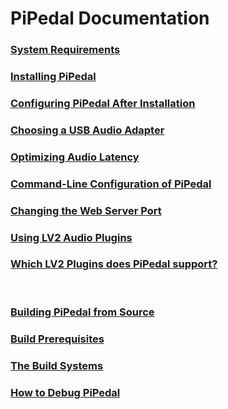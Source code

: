 # PiPedal Documentation

### [System Requirements](SystemRequirements.md)
### [Installing PiPedal](Installing.md)
### [Configuring PiPedal After Installation](Configuring.md)
### [Choosing a USB Audio Adapter](ChoosingAUsbAudioAdapter.md)
### [Optimizing Audio Latency](AudioLatency.md)
### [Command-Line Configuration of PiPedal](CommandLine.md)
### [Changing the Web Server Port](ChangingTheWebServerPort.md)
### [Using LV2 Audio Plugins](UsingLv2Plugins.md)
### [Which LV2 Plugins does PiPedal support?](WhichLv2PluginsAreSupported.md)

 

### [Building PiPedal from Source](BuildingPiPedalFromSource.md)
### [Build Prerequisites](BuildPrerequisites.md)
### [The Build Systems](TheBuildSystem.md)
### [How to Debug PiPedal](Debugging.md)


